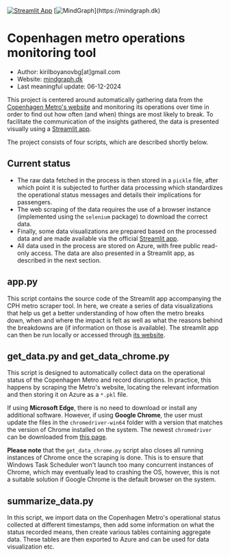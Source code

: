 [![Streamlit App](https://static.streamlit.io/badges/streamlit_badge_black_white.svg)](https://cph-metro.streamlit.app/)
[![MindGraph](https://img.shields.io/badge/Product%20of%20-MindGraph.dk-1ea2b5?logo=https://mindgraph.dk/favicon.png")](https://mindgraph.dk)

# Copenhagen metro operations monitoring tool

* Author: kirilboyanovbg[at]gmail.com
* Website: [mindgraph.dk](https://mindgraph.dk)
* Last meaningful update: 06-12-2024

This project is centered around automatically gathering data from the [Copenhagen Metro's website](https://m.dk) and monitoring its operations over time in order to find out how often (and when) things are most likely to break. To facilitate the communication of the insights gathered, the data is presented visually using a [Streamlit app](https://cph-metro.streamlit.app/).

The project consists of four scripts, which are described shortly below.

## Current status

* The raw data fetched in the process is then stored in a `pickle` file, after which point it is subjected to further data processing which standardizes the operational status messages and details their implications for passengers.
* The web scraping of the data requires the use of a browser instance (implemented using the `selenium` package) to download the correct data.
* Finally, some data visualizations are prepared based on the processed data and are made available via the official [Streamlit app](https://cph-metro.streamlit.app/).
* All data used in the process are stored on Azure, with free public read-only access. The data are also presented in a Streamlit app, as described in the next section.

## app.py

This script contains the source code of the Streamlit app accompanying the CPH metro scraper tool. In here, we create a series of data visualizations that help us get a better understanding of how often the metro breaks down, when and where the impact is felt as well as what the reasons behind the breakdowns are (if information on those is available). The streamlit app can then be run locally or accessed through [its website](https://cph-metro.streamlit.app/).

## get_data.py and get_data_chrome.py

This script is designed to automatically collect data on the operational status of the Copenhagen Metro and record disruptions. In practice, this happens by scraping the Metro's website, locating the relevant information and then storing it on Azure as a `*.pkl` file.

If using **Microsoft Edge**, there is no need to download or install any additional software. However, if using **Google Chrome**, the user must update the files in the `chromedriver-win64` folder with a version that matches the version of Chrome installed on the system. The newest `chromedriver` can be downloaded from [this page](https://chromedriver.chromium.org/downloads).

**Please note** that the `get_data_chrome.py` script also closes all running instances of Chrome once the scraping is done. This is to ensure that Windows Task Scheduler won't launch too many concurrent instances of Chrome, which may eventually lead to crashing the OS, however, this is not a suitable solution if Google Chrome is the default browser on the system.

## summarize_data.py

In this script, we import data on the Copenhagen Metro's operational status collected at different timestamps, then add some information on what the status recorded means, then create various tables containing aggregate data. These tables are then exported to Azure and can be used for data visualization etc.
